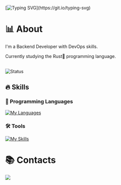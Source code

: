 [![Typing SVG](https://readme-typing-svg.demolab.com?font=Fira+Code&size=40&pause=1000&color=FE428E&center=true&vCenter=true&repeat=false&random=false&width=435&lines=Hi%2C+name's+Saiki.)](https://git.io/typing-svg)

# 📊 About
I'm a Backend Developer with DevOps skills.

Currently studying the Rust🦀 programming language.<br><br>

<img src="https://github-readme-stats.vercel.app/api?username=GSaiki26&show_icons=true&theme=radical&card_width=400" alt="Status"/><br>
<!-- <img src="https://github-readme-stats.vercel.app/api/top-langs/?username=GSaiki26&layout=compact&langs_count=6&theme=radical&card_width=438" alt="Top languages"/> -->

## 🔥 Skills
### 📖 Programming Languages
[![My Languages](https://skillicons.dev/icons?i=bash,ts,py,rust)](https://skillicons.dev)

<!-- ### Libs and Frameworks -->
<!-- [![My Skills](https://skillicons.dev/icons?i=adonis,bots,dotnet,express,flask,jest,selenium,sequelize)](https://skillicons.dev) -->

### 🛠️ Tools
[![My Skills](https://skillicons.dev/icons?i=docker,git,githubactions,grafana,linux,mongodb,postgres,prometheus,vscode)](https://skillicons.dev)

# 📚 Contacts
<a href="https://www.linkedin.com/in/gustavo-saiki-a34527170/">
  <img src="https://img.shields.io/badge/LinkedIn-0077B5?style=for-the-badge&logo=linkedin&logoColor=white"/>
</a>


